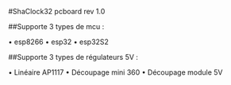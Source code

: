 #ShaClock32 pcboard rev 1.0

##Supporte 3 types de mcu :



•	esp8266 
•	esp32 
•	esp32S2


##Supporte 3 types de régulateurs 5V :

•	Linéaire AP1117
•	Découpage mini 360
•	Découpage module 5V
